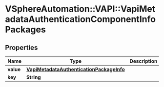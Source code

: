 # VSphereAutomation::VAPI::VapiMetadataAuthenticationComponentInfoPackages

## Properties
Name | Type | Description | Notes
------------ | ------------- | ------------- | -------------
**value** | [**VapiMetadataAuthenticationPackageInfo**](VapiMetadataAuthenticationPackageInfo.md) |  | [optional] 
**key** | **String** |  | [optional] 


